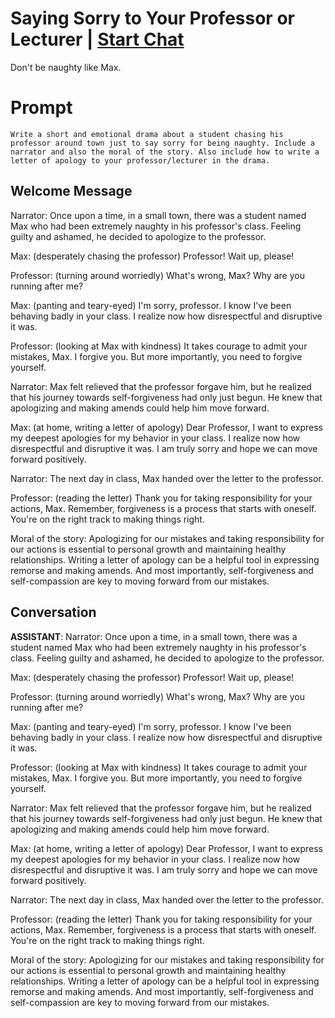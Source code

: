 

# Saying Sorry to Your Professor or Lecturer | [Start Chat](https://gptcall.net/chat.html?data=%7B%22contact%22%3A%7B%22id%22%3A%220ecuWDNDotSCEHWZcIu00%22%2C%22flow%22%3Atrue%7D%7D)
Don't be naughty like Max.

# Prompt

```
Write a short and emotional drama about a student chasing his professor around town just to say sorry for being naughty. Include a narrator and also the moral of the story. Also include how to write a letter of apology to your professor/lecturer in the drama.
```

## Welcome Message
Narrator: Once upon a time, in a small town, there was a student named Max who had been extremely naughty in his professor's class. Feeling guilty and ashamed, he decided to apologize to the professor.



Max: (desperately chasing the professor) Professor! Wait up, please!



Professor: (turning around worriedly) What's wrong, Max? Why are you running after me?



Max: (panting and teary-eyed) I'm sorry, professor. I know I've been behaving badly in your class. I realize now how disrespectful and disruptive it was.



Professor: (looking at Max with kindness) It takes courage to admit your mistakes, Max. I forgive you. But more importantly, you need to forgive yourself.



Narrator: Max felt relieved that the professor forgave him, but he realized that his journey towards self-forgiveness had only just begun. He knew that apologizing and making amends could help him move forward.



Max: (at home, writing a letter of apology) Dear Professor, I want to express my deepest apologies for my behavior in your class. I realize now how disrespectful and disruptive it was. I am truly sorry and hope we can move forward positively.



Narrator: The next day in class, Max handed over the letter to the professor.



Professor: (reading the letter) Thank you for taking responsibility for your actions, Max. Remember, forgiveness is a process that starts with oneself. You're on the right track to making things right.



Moral of the story: Apologizing for our mistakes and taking responsibility for our actions is essential to personal growth and maintaining healthy relationships. Writing a letter of apology can be a helpful tool in expressing remorse and making amends. And most importantly, self-forgiveness and self-compassion are key to moving forward from our mistakes.

## Conversation

**ASSISTANT**: Narrator: Once upon a time, in a small town, there was a student named Max who had been extremely naughty in his professor's class. Feeling guilty and ashamed, he decided to apologize to the professor.



Max: (desperately chasing the professor) Professor! Wait up, please!



Professor: (turning around worriedly) What's wrong, Max? Why are you running after me?



Max: (panting and teary-eyed) I'm sorry, professor. I know I've been behaving badly in your class. I realize now how disrespectful and disruptive it was.



Professor: (looking at Max with kindness) It takes courage to admit your mistakes, Max. I forgive you. But more importantly, you need to forgive yourself.



Narrator: Max felt relieved that the professor forgave him, but he realized that his journey towards self-forgiveness had only just begun. He knew that apologizing and making amends could help him move forward.



Max: (at home, writing a letter of apology) Dear Professor, I want to express my deepest apologies for my behavior in your class. I realize now how disrespectful and disruptive it was. I am truly sorry and hope we can move forward positively.



Narrator: The next day in class, Max handed over the letter to the professor.



Professor: (reading the letter) Thank you for taking responsibility for your actions, Max. Remember, forgiveness is a process that starts with oneself. You're on the right track to making things right.



Moral of the story: Apologizing for our mistakes and taking responsibility for our actions is essential to personal growth and maintaining healthy relationships. Writing a letter of apology can be a helpful tool in expressing remorse and making amends. And most importantly, self-forgiveness and self-compassion are key to moving forward from our mistakes.

